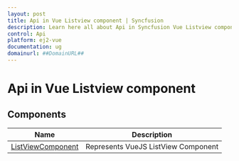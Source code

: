 ```yaml
---
layout: post
title: Api in Vue Listview component | Syncfusion
description: Learn here all about Api in Syncfusion Vue Listview component of Syncfusion Essential JS 2 and more.
control: Api 
platform: ej2-vue
documentation: ug
domainurl: ##DomainURL##
---
```


# Api in Vue Listview component

## Components

| Name | Description |
|------|-------------|
| [ListViewComponent](https://ej2.syncfusion.com/vue/documentation/api-listViewComponent.html)| Represents VueJS ListView Component|
